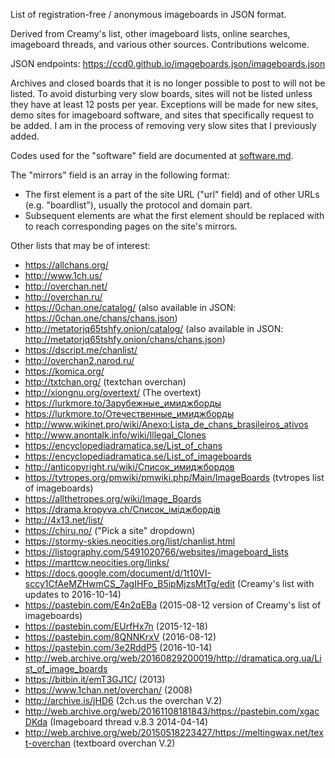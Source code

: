 List of registration-free / anonymous imageboards in JSON format.

Derived from Creamy's list, other imageboard lists, online searches, imageboard threads, and various other sources. Contributions welcome.

JSON endpoints:
https://ccd0.github.io/imageboards.json/imageboards.json

Archives and closed boards that it is no longer possible to post to will not be listed.
To avoid disturbing very slow boards, sites will not be listed unless they have at least 12 posts per year.
Exceptions will be made for new sites, demo sites for imageboard software, and sites that specifically request to be added.
I am in the process of removing very slow sites that I previously added.

Codes used for the "software" field are documented at [software.md](software.md).

The "mirrors" field is an array in the following format:
* The first element is a part of the site URL ("url" field) and of other URLs (e.g. "boardlist"), usually the protocol and domain part.
* Subsequent elements are what the first element should be replaced with to reach corresponding pages on the site's mirrors.

Other lists that may be of interest:
* https://allchans.org/
* http://www.1ch.us/
* http://overchan.net/
* http://overchan.ru/
* https://0chan.one/catalog/ (also available in JSON: https://0chan.one/chans/chans.json)
* http://metatorjq65tshfy.onion/catalog/ (also available in JSON: http://metatorjq65tshfy.onion/chans/chans.json)
* https://dscript.me/chanlist/
* http://overchan2.narod.ru/
* https://komica.org/
* http://txtchan.org/ (textchan overchan)
* http://xiongnu.org/overtext/ (The overtext)
* https://lurkmore.to/Зарубежные_имиджборды
* https://lurkmore.to/Отечественные_имиджборды
* http://www.wikinet.pro/wiki/Anexo:Lista_de_chans_brasileiros_ativos
* http://www.anontalk.info/wiki/Illegal_Clones
* https://encyclopediadramatica.se/List_of_chans
* https://encyclopediadramatica.se/List_of_imageboards
* http://anticopyright.ru/wiki/Список_имиджбордов
* https://tvtropes.org/pmwiki/pmwiki.php/Main/ImageBoards (tvtropes list of imageboards)
* https://allthetropes.org/wiki/Image_Boards
* https://drama.kropyva.ch/Список_іміджбордів
* http://4x13.net/list/
* https://chiru.no/ ("Pick a site" dropdown)
* https://stormy-skies.neocities.org/list/chanlist.html
* https://listography.com/5491020766/websites/imageboard_lists
* https://marttcw.neocities.org/links/
* https://docs.google.com/document/d/1t10VI-sccy1CfAeMZHwmCS_7agIHFo_B5ipMjzsMtTg/edit (Creamy's list with updates to 2016-10-14)
* https://pastebin.com/E4n2qEBa (2015-08-12 version of Creamy's list of imageboards)
* https://pastebin.com/EUrfHx7n (2015-12-18)
* https://pastebin.com/8QNNKrxV (2016-08-12)
* https://pastebin.com/3e2RddP5 (2016-10-14)
* http://web.archive.org/web/20160829200019/http://dramatica.org.ua/List_of_image_boards
* https://bitbin.it/emT3GJ1C/ (2013)
* https://www.1chan.net/overchan/ (2008)
* http://archive.is/jHD6 (2ch.us the overchan V.2)
* http://web.archive.org/web/20161108181843/https://pastebin.com/xgacDKda (Imageboard thread v.8.3 2014-04-14)
* http://web.archive.org/web/20150518223427/https://meltingwax.net/text-overchan (textboard overchan V.2)
